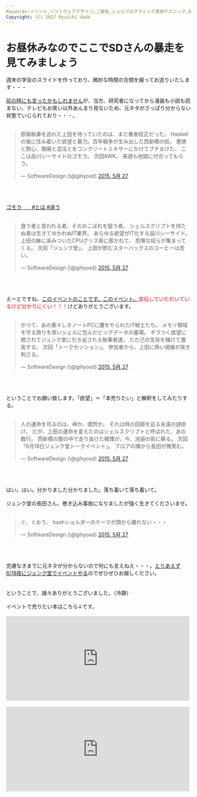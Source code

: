 ```yaml
---
Keywords:イベント,ソフトウェアデザイン,ご報告,シェルプログラミング実用テクニック,頭の中だだ漏らし
Copyright: (C) 2017 Ryuichi Ueda
---
```


# お昼休みなのでここでSDさんの暴走を見てみましょう
週末の学会のスライドを作っており、微妙な時間の合間を縫ってお送りいたします・・・<br />
<br />
<a href="http://blog.ueda.asia/?p=6240">前の時にも言ったかもしれません</a>が、当方、研究者になってから漫画も小説も読まない、テレビもお笑い以外あんまり見ないため、元ネタがさっぱり分からない状態でいじられており・・・。<br />
<br />
<blockquote class="twitter-tweet" lang="ja"><p lang="ja" dir="ltr">原稿執筆を逃れた上田を待っていたのは、また著者校正だった。&#10;Haskellの後に住み着いた欲望と暴力。百年戦争が生み出した西新橋の街。&#10;悪徳と野心、頽廃と混沌とをコンクリートミキサーにかけてブチまけた、&#10;ここは品川シーサイドのゴモラ。&#10;次回AWK。&#10;来週も地獄に付合ってもらう。</p>&mdash; SoftwareDesign (\@gihyosd) <a href="https://twitter.com/gihyosd/status/603521540164952065">2015, 5月 27</a></blockquote><br />
<script async src="//platform.twitter.com/widgets.js" charset="utf-8"></script><br />
<br />
<a href="https://www.google.co.jp/search?q=%E3%82%B4%E3%83%A2%E3%83%A9&espv=2&biw=1280&bih=728&source=lnms&tbm=isch&sa=X&ei=14VmVcicLoWl8QWEm4C4Ag&ved=0CAYQ_AUoAQ" target="_blank">ゴモラ　　#とは #違う</a><br />
<br />
<blockquote class="twitter-tweet" lang="ja"><p lang="ja" dir="ltr">食う者と食われる者、そのおこぼれを狙う者。&#10;シェルスクリプトを持たぬ者は生きてゆかれぬIT業界。&#10;あらゆる欲望がIT化する品川シーサイド。&#10;上田の躰に染みついたCPUグリス臭に惹かれて、&#10;危険な奴らが集まってくる。&#10;次回「ジュンク堂」。&#10;上田が飲むスターバックスのコーヒーは苦い。</p>&mdash; SoftwareDesign (\@gihyosd) <a href="https://twitter.com/gihyosd/status/603522603752423425">2015, 5月 27</a></blockquote><br />
<script async src="//platform.twitter.com/widgets.js" charset="utf-8"></script><br />
<br />
えーとですね、<a href="http://blog.ueda.asia/?p=6302" target="_blank">このイベントのことです。このイベント。</a><span style="color:red">宣伝していただいているけど分かりにくい！！！</span>けどありがとうございます。<br />
<br />
<blockquote class="twitter-tweet" lang="ja"><p lang="ja" dir="ltr">かつて、あの重々しきノートPCに腰をやられたIT戦士たち。&#10;メモリ領域を守る誇りを厚いシェルに包んだビッグデータの墓場。&#10;ギラつく欲望に晒されてジュンク堂に引き出される執筆者達。&#10;ただ己の生存を賭けて激突する。&#10;次回「トークセッション」。&#10;参加者から、上田に熱い視線が突き刺さる。</p>&mdash; SoftwareDesign (\@gihyosd) <a href="https://twitter.com/gihyosd/status/603523950291722240">2015, 5月 27</a></blockquote><br />
<script async src="//platform.twitter.com/widgets.js" charset="utf-8"></script><br />
<br />
ということでお願い致します。「欲望」＝「本売りたい」と解釈をしてみたりする。<br />
<br />
<blockquote class="twitter-tweet" lang="ja"><p lang="ja" dir="ltr">人の運命を司るのは、神か、偶然か。&#10;それは時の回廊を巡る永遠の謎掛け。&#10;だが、上田の運命を変えたのはシェルスクリプトと呼ばれた、あの数行。&#10;西新橋の闇の中で走り抜けた戦慄が、今、池袋の街に蘇る。&#10;次回「6月18日ジュンク堂トークイベント」。&#10;フロアの隅から長田が微笑む。</p>&mdash; SoftwareDesign (\@gihyosd) <a href="https://twitter.com/gihyosd/status/603525289440739328">2015, 5月 27</a></blockquote><br />
<script async src="//platform.twitter.com/widgets.js" charset="utf-8"></script><br />
<br />
はい。はい。分かりました分かりました。落ち着いて落ち着いて。<br />
<br />
ジュンク堂の長田さん、巻き込み事故になりましたが強く生きてくださいませ。<br />
<br />
<blockquote class="twitter-tweet" lang="ja"><p lang="ja" dir="ltr">ぐ、ぐおう、&#10;bashショルダーのテーマが頭から離れない・・・</p>&mdash; SoftwareDesign (\@gihyosd) <a href="https://twitter.com/gihyosd/status/603553891293089793">2015, 5月 27</a></blockquote><br />
<script async src="//platform.twitter.com/widgets.js" charset="utf-8"></script><br />
<br />
完膚なきまでに元ネタが分からないので何にも言えねえ・・・。<a href="http://blog.ueda.asia/?p=6302">とりあえず6/18夜にジュンク堂でイベントやる</a>のでぜひぜひお越しください。<br />
<br />
<br />
ということで、諸々ありがとうございました。（冷静）<br />
<br />
イベントで売りたい本はこちら↓です。<br />
<br />
<iframe marginwidth="0" marginheight="0" src="http://b.hatena.ne.jp/entry.parts?url=http%3A%2F%2Fgihyo.jp%2Fbook%2F2015%2F978-4-7741-7344-3" scrolling="no" frameborder="0" height="230" width="500"><div class="hatena-bookmark-detail-info"><a href="http://gihyo.jp/book/2015/978-4-7741-7344-3">シェルプログラミング実用テクニック：書籍案内｜技術評論社</a><a href="http://b.hatena.ne.jp/entry/gihyo.jp/book/2015/978-4-7741-7344-3">はてなブックマーク - シェルプログラミング実用テクニック：書籍案内｜技術評論社</a></div></iframe><br />
<br />
<iframe marginwidth="0" marginheight="0" src="http://b.hatena.ne.jp/entry.parts?url=http%3A%2F%2Fgihyo.jp%2Fbook%2F2015%2F978-4-7741-7369-6" scrolling="no" frameborder="0" height="230" width="500"><div class="hatena-bookmark-detail-info"><a href="http://gihyo.jp/book/2015/978-4-7741-7369-6">AWK実践入門：書籍案内｜技術評論社</a><a href="http://b.hatena.ne.jp/entry/gihyo.jp/book/2015/978-4-7741-7369-6">はてなブックマーク - AWK実践入門：書籍案内｜技術評論社</a></div></iframe>
